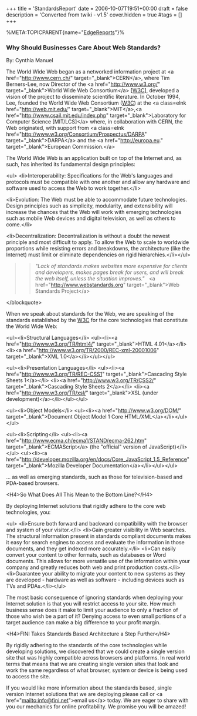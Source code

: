 +++
title = 'StandardsReport'
date = 2006-10-07T19:51+00:00
draft = false
description = 'Converted from twiki - v1.5'
cover.hidden = true
#tags = []
+++

%META:TOPICPARENT{name="[EdgeReports](EdgeReports "wikilink")"}%

### Why Should Businesses Care About Web Standards?

By: Cynthia Manuel

The World Wide Web began as a networked information project at \<a
href="<http://www.cern.ch/>" target="\_blank"\>CERN\</a\>, where Tim
Berners-Lee, now Director of the \<a href="<http://www.w3.org/>"
target="\_blank"\>World Wide Web Consortium\</a\>
\[[W3C](W3C "wikilink")\], developed a vision of the project to
disseminate scientific literature. In October 1994, Lee, founded the
World Wide Web Consortium ([W3C](W3C "wikilink")) at the \<a class=elnk
href="<http://web.mit.edu/>" target="\_blank"\>MIT\</a\>,\<a
href="<http://www.csail.mit.edu/index.php>" target="\_blank"\>Laboratory
for Computer Science \[MIT/LCS\]\</a\> where, in collaboration with
CERN, the Web originated, with support from \<a class=elnk
href="<http://www.w3.org/Consortium/Prospectus/DARPA>"
target="\_blank"\>DARPA\</a\> and the \<a href="<http://europa.eu>."
target="\_blank"\>European Commission.\</a\>

The World Wide Web is an application built on top of the Internet and,
as such, has inherited its fundamental design principles:

\<ul\> \<li\>Interoperability: Specifications for the Web's languages
and protocols must be compatible with one another and allow any hardware
and software used to access the Web to work together.\</li\>

\<li\>Evolution: The Web must be able to accommodate future
technologies. Design principles such as simplicity, modularity, and
extensibility will increase the chances that the Web will work with
emerging technologies such as mobile Web devices and digital television,
as well as others to come.\</li\>

\<li\>Decentralization: Decentralization is without a doubt the newest
principle and most difficult to apply. To allow the Web to scale to
worldwide proportions while resisting errors and breakdowns, the
architecture (like the Internet) must limit or eliminate dependencies on
rigid hierarchies.\</li\>\</ul\>

> > *"Lack of standards makes websites more expensive for clients and
> > developers, makes pages break for users, and will break the web
> > itself, unless the situation improves."*   \<a
> > href="<http://www.webstandards.org>" target="\_blank"\>Web Standards
> > Project\</a\>

\</blockquote\>

When we speak about standards for the Web, we are speaking of the
standards established by the [W3C](W3C "wikilink") for the core
technologies that constitute the World Wide Web:

\<ul\>\<li\>Structural Languages\</li\> \<ul\>\<li\>\<a
href="<http://www.w3.org/TR/html4/>" target="\_blank"\>HTML
4.01\</a\>\</li\> \<li\>\<a
href="<http://www.w3.org/TR/2000/REC-xml-20001006>"
target="\_blank"\>XML 1.0\</a\>\</li\>\</ul\>\</ul\>

\<ul\>\<li\>Presentation Languages\</li\> \<ul\>\<li\>\<a
href="<http://www.w3.org/TR/REC-CSS1>" target="\_blank"\>Cascading Style
Sheets 1\</a\>\</li\> \<li\>\<a href="<http://www.w3.org/TR/CSS2/>"
target="\_blank"\>Cascading Style Sheets 2\</a\>\</li\> \<li\>\<a
href="<http://www.w3.org/TR/xsl/>" target="\_blank"\>XSL (under
development)\</a\>\</li\>\</ul\>\</ul\>

\<ul\>\<li\>Object Models\</li\> \<ul\>\<li\>\<a
href="<http://www.w3.org/DOM/>" target="\_blank"\>Document Object Model
1 Core HTML/XML\</a\>\</li\>\</ul\>\</ul\>

\<ul\>\<li\>Scripting\</li\> \<ul\>\<li\>\<a
href="<http://www.ecma.ch/ecma1/STAND/ecma-262.htm>"
target="\_blank"\>ECMAScript\</a\> (the "official" version of
JavaScript)\</li\>\</ul\> \<ul\>\<li\>\<a
href="<http://developer.mozilla.org/en/docs/Core_JavaScript_1.5_Reference>"
target="\_blank"\>Mozilla Developer
Documentation\</a\>\</li\>\</ul\>\</ul\>

... as well as emerging standards, such as those for television-based
and PDA-based browsers.

\<H4\>So What Does All This Mean to the Bottom Line?\</H4\>

By deploying Internet solutions that rigidly adhere to the core web
technologies, you:

\<ul\> \<li\>Ensure both forward and backward compatibility with the
browser and system of your visitor.\</li\> \<li\>Gain greater visibility
in Web searches. The structural information present in standards
compliant documents makes it easy for search engines to access and
evaluate the information in those documents, and they get indexed more
accurately.\</li\> \<li\>Can easily convert your content to other
formats, such as databases or Word documents. This allows for more
versatile use of the information within your company and greatly reduces
both web and print production costs.\</li\> \<li\>Guarantee your ability
to migrate your content to new systems as they are developed - hardware
as well as software - including devices such as TVs and
PDAs.\</li\>\</ul\>

The most basic consequence of ignoring standards when deploying your
Internet solution is that you will restrict access to your site. How
much business sense does it make to limit your audience to only a
fraction of those who wish be a part of it? Denying access to even small
portions of a target audience can make a big difference to your profit
margin.

\<H4\>FINI Takes Standards Based Architecture a Step Further\</H4\>

By rigidly adhering to the standards of the core technologies while
developing solutions, we discovered that we could create a single
version site that was highly compatible across browsers and platforms.
In real world terms that means that we are creating single version sites
that look and work the same regardless of what browser, system or device
is being used to access the site.

If you would like more information about the standards based, single
version Internet solutions that we are deploying please call or \<a
href="[mailto:info@fini.net](mailto:info@fini.net)"\>email us\</a\>
today. We are eager to share with you our mechanics for online
profitability. We promise you will be amazed!
